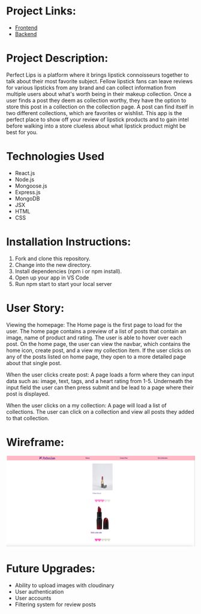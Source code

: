 # Project Links: 

* [Frontend](https://lipstickcollector.netlify.app/)
* [Backend](https://lipstickcapstone-ad5aff4af392.herokuapp.com/)


# Project Description:

Perfect Lips is a platform where it brings lipstick connoisseurs together to talk about their most favorite subject. Fellow lipstick fans can leave reviews for various
lipsticks from any brand and can collect information from multiple users about what's worth being in their makeup collection. Once a user finds a post they deem as collection worthy, they have the option to store this post in a collection on the collection page. A post can find itself in two different collections, which are favorites or wishlist. This app is the perfect place to show off your review of lipstick products and to gain intel before walking into a store clueless about what lipstick product might be best for you. 

# Technologies Used

* React.js
* Node.js
* Mongoose.js
* Express.js
* MongoDB
* JSX
* HTML
* CSS

# Installation Instructions:

1. Fork and clone this repository.
2. Change into the new directory.
3. Install dependencies (npm i or npm install).
4. Open up your app in VS Code 
5. Run npm start to start your local server

# User Story: 

Viewing the homepage: 
The Home page is the first page to load for the user. The home page contains a preview of a list of posts that contain an image, name of product and rating. The user is able to hover over each post. On the home page, the user can view the navbar, which contains the home icon, create post, and a view my collection item.
If the user clicks on any of the posts listed on home page, they open to a more detailed page about that single post.

When the user clicks create post:
A page loads a form where they can input data such as: image, text, tags, and a heart rating from 1-5.
Underneath the input field the user can then press submit and be lead to a page where their post is displayed.

When the user clicks on a my collection:
A page will load a list of collections. The user can click on a collection and view all posts they added to that collection.

# Wireframe:
![Wireframe](lipstick.png)

# Future Upgrades:
* Ability to upload images with cloudinary
* User authentication
* User accounts
* Filtering system for review posts
